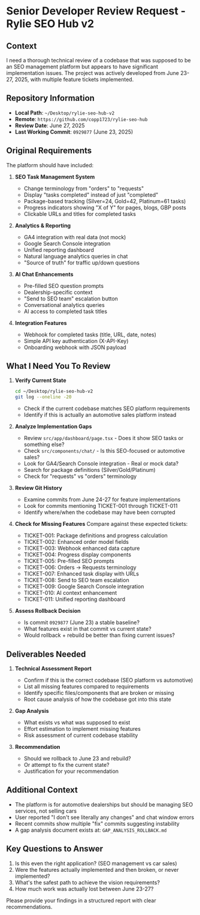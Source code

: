 # Senior Developer Review Request - Rylie SEO Hub v2

## Context
I need a thorough technical review of a codebase that was supposed to be an SEO management platform but appears to have significant implementation issues. The project was actively developed from June 23-27, 2025, with multiple feature tickets implemented.

## Repository Information
- **Local Path**: `~/Desktop/rylie-seo-hub-v2`
- **Remote**: `https://github.com/copp1723/rylie-seo-hub`
- **Review Date**: June 27, 2025
- **Last Working Commit**: `0929877` (June 23, 2025)

## Original Requirements
The platform should have included:

1. **SEO Task Management System**
   - Change terminology from "orders" to "requests"
   - Display "tasks completed" instead of just "completed"
   - Package-based tracking (Silver=24, Gold=42, Platinum=61 tasks)
   - Progress indicators showing "X of Y" for pages, blogs, GBP posts
   - Clickable URLs and titles for completed tasks

2. **Analytics & Reporting**
   - GA4 integration with real data (not mock)
   - Google Search Console integration
   - Unified reporting dashboard
   - Natural language analytics queries in chat
   - "Source of truth" for traffic up/down questions

3. **AI Chat Enhancements**
   - Pre-filled SEO question prompts
   - Dealership-specific context
   - "Send to SEO team" escalation button
   - Conversational analytics queries
   - AI access to completed task titles

4. **Integration Features**
   - Webhook for completed tasks (title, URL, date, notes)
   - Simple API key authentication (X-API-Key)
   - Onboarding webhook with JSON payload

## What I Need You To Review

1. **Verify Current State**
   ```bash
   cd ~/Desktop/rylie-seo-hub-v2
   git log --oneline -20
   ```
   - Check if the current codebase matches SEO platform requirements
   - Identify if this is actually an automotive sales platform instead

2. **Analyze Implementation Gaps**
   - Review `src/app/dashboard/page.tsx` - Does it show SEO tasks or something else?
   - Check `src/components/chat/` - Is this SEO-focused or automotive sales?
   - Look for GA4/Search Console integration - Real or mock data?
   - Search for package definitions (Silver/Gold/Platinum)
   - Check for "requests" vs "orders" terminology

3. **Review Git History**
   - Examine commits from June 24-27 for feature implementations
   - Look for commits mentioning TICKET-001 through TICKET-011
   - Identify where/when the codebase may have been corrupted

4. **Check for Missing Features**
   Compare against these expected tickets:
   - TICKET-001: Package definitions and progress calculation
   - TICKET-002: Enhanced order model fields
   - TICKET-003: Webhook enhanced data capture
   - TICKET-004: Progress display components
   - TICKET-005: Pre-filled SEO prompts
   - TICKET-006: Orders → Requests terminology
   - TICKET-007: Enhanced task display with URLs
   - TICKET-008: Send to SEO team escalation
   - TICKET-009: Google Search Console integration
   - TICKET-010: AI context enhancement
   - TICKET-011: Unified reporting dashboard

5. **Assess Rollback Decision**
   - Is commit `0929877` (June 23) a stable baseline?
   - What features exist in that commit vs current state?
   - Would rollback + rebuild be better than fixing current issues?

## Deliverables Needed

1. **Technical Assessment Report**
   - Confirm if this is the correct codebase (SEO platform vs automotive)
   - List all missing features compared to requirements
   - Identify specific files/components that are broken or missing
   - Root cause analysis of how the codebase got into this state

2. **Gap Analysis**
   - What exists vs what was supposed to exist
   - Effort estimation to implement missing features
   - Risk assessment of current codebase stability

3. **Recommendation**
   - Should we rollback to June 23 and rebuild?
   - Or attempt to fix the current state?
   - Justification for your recommendation

## Additional Context
- The platform is for automotive dealerships but should be managing SEO services, not selling cars
- User reported "I don't see literally any changes" and chat window errors
- Recent commits show multiple "fix" commits suggesting instability
- A gap analysis document exists at: `GAP_ANALYSIS_ROLLBACK.md`

## Key Questions to Answer
1. Is this even the right application? (SEO management vs car sales)
2. Were the features actually implemented and then broken, or never implemented?
3. What's the safest path to achieve the vision requirements?
4. How much work was actually lost between June 23-27?

Please provide your findings in a structured report with clear recommendations.